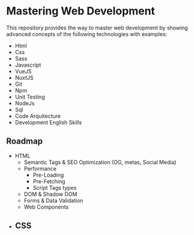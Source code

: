 # Mastering Web Development
This repository provides the way to master web development by showing advanced concepts of
the following technologies with examples:

- Html
- Css
- Sass
- Javascript
- VueJS
- NuxtJS
- Git
- Npm
- Unit Testing
- NodeJs
- Sql
- Code Arquitecture
- Development English Skills

## Roadmap

- HTML
    - Semantic Tags & SEO Optimization (OG, metas, Social Media)
    - Performance
        - Pre-Loading
        - Pre-Fetching
        - Script Tags types
    - DOM & Shadow DOM
    - Forms & Data Validation
    - Web Components
- CSS
    -  
